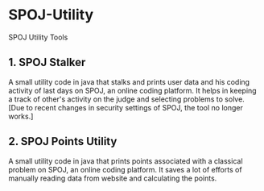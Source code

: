 # SPOJ-Utility
SPOJ Utility Tools

## 1. SPOJ Stalker
A small utility code in java that stalks and prints user data and his coding activity of last <n> days on SPOJ, an online coding platform. It helps in keeping a track of other's activity on the judge and  selecting problems to solve. 
[Due to recent changes in security settings of SPOJ, the tool no longer works.]

## 2. SPOJ Points Utility
A small utility code in java that prints points associated with a classical problem on SPOJ, an online coding platform. It saves a lot of efforts of manually reading data from website and calculating the points.
